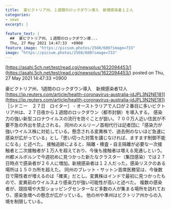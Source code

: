 ```yaml
---
title:  豪ビクトリア州、１週間のロックダウン導入　新規感染者１２人  
categories:
- news
excerpt: |
  
feature_text: |
  ##  豪ビクトリア州、１週間のロックダウン導...
  Thu, 27 May 2021 14:47:33  +0900
feature_image: "https://picsum.photos/2560/600?image=733"
image: "https://picsum.photos/2560/600?image=733"
---
```


[https://asahi.5ch.net/test/read.cgi/newsplus/1622094453/](https://asahi.5ch.net/test/read.cgi/newsplus/1622094453/)
posted on Thu, 27 May 2021 14:47:33  +0900

<!--more-->

豪ビクトリア州、1週間のロックダウン導入　新規感染者12人 [https://jp.reuters.com/article/health-coronavirus-australia-idJPL3N2NE181](https://jp.reuters.com/article/health-coronavirus-australia-idJPL3N2NE181) ［シドニー　２７日　ロイター］ - オーストラリアで人口が２番目に多いビクトリア州は、２７日夜から１週間のロックダウン（都市封鎖）を導入する。 感染力の強い新型コロナウイルスの流行を防ぐことが狙い。７００万人近い住民が不要不急の外出を禁止される。 同州のメルリーノ首相代行は記者団に「感染力が強いウイルス株に対処している。懸念される変異株で、過去例のないほど急速に感染が広がっている」とし「思い切った対策を講じなければ、ますます制御不能になる」と述べた。 接触追跡によると、隔離・検査・自主隔離が必要な一次接触者と二次接触者が１万人を超えており、今後も接触者は増える見通しという。 州都メルボルンで今週初めに見つかった新たなクラスター（集団感染）では２７日時点で感染者が２６人に増加。新規感染者は１２人だった。感染リスクのある場所は１５０カ所を超えた。 同州のブレット・サットン首席医務官は、今後数日で陽性者が増えるのは「確実」だとし、変異株はインドで最初に見つかったもので、変異前のウイルスより感染力が強い可能性が高いと述べた。 複数の感染者が、競技場や大型ショッピングセンターなど多数の人が集まる場所を訪れており、感染急増への懸念が広がっている。 他の州や準州はビクトリア州からの入境を制限している。

